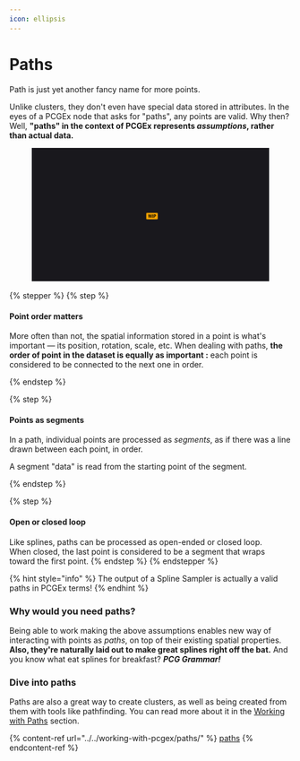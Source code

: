 ```yaml
---
icon: ellipsis
---
```


# Paths

Path is just yet another fancy name for more points.

Unlike clusters, they don't even have special data stored in attributes. In the eyes of a PCGEx node that asks for "paths", any points are valid. Why then? Well, **"paths" in the context of PCGEx represents&#x20;**_**assumptions**_**, rather than actual data.**

<figure><img src="../../.gitbook/assets/placeholder-wide.jpg" alt=""><figcaption></figcaption></figure>

{% stepper %}
{% step %}
#### Point order matters

More often than not, the spatial information stored in a point is what's important — its position, rotation, scale, etc. When dealing with paths, **the order of point in the dataset is equally as important :** each point is considered to be connected to the next one in order.


{% endstep %}

{% step %}
#### Points as segments

In a path, individual points are processed as _segments_, as if there was a line drawn between each point, in order.

A segment "data" is read from the starting point of the segment.


{% endstep %}

{% step %}
#### Open or closed loop

Like splines, paths can be processed as open-ended or closed loop.\
When closed, the last point is considered to be a segment that wraps toward the first point.
{% endstep %}
{% endstepper %}

{% hint style="info" %}
The output of a Spline Sampler is actually a valid paths in PCGEx terms!
{% endhint %}

### Why would you need paths?

Being able to work making the above assumptions enables new way of interacting with points as _paths_, on top of their existing spatial properties. **Also, they're naturally laid out to make great splines right off the bat.** And you know what eat splines for breakfast? _**PCG Grammar!**_

### **Dive into paths**

Paths are also a great way to create clusters, as well as being created from them with tools like pathfinding. You can read more about it in the [Working with Paths](../../working-with-pcgex/paths/) section.

{% content-ref url="../../working-with-pcgex/paths/" %}
[paths](../../working-with-pcgex/paths/)
{% endcontent-ref %}

